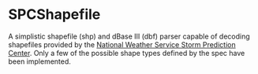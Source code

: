 # SPCShapefile

A simplistic shapefile (shp) and dBase III (dbf) parser capable of decoding shapefiles provided by the [National Weather Service Storm Prediction Center](https://spc.noaa.gov). Only a few of the possible shape types defined by the spec have been implemented.
